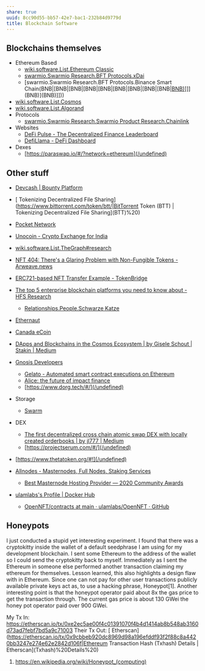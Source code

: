 ```yaml
---
share: true
uuid: 8cc90d55-bb57-42e7-bac1-232b84d9779d
title: Blockchain Software
---
```

## Blockchains themselves

* Ethereum Based
  * [wiki.software.List.Ethereum Classic](/undefined)
  * [swarmio.Swarmio Research.BFT Protocols.xDai](/undefined)
  * [swarmio.Swarmio Research.BFT Protocols.Binance Smart Chain(BNB|[BNB|[BNB|[BNB|[BNB|[BNB|[BNB|[BNB|[BNB|[BNB)](/undefined)]]](BNB)](BNB)]]))
* [wiki.software.List.Cosmos](/undefined)
* [wiki.software.List.Algorand](/undefined)
* Protocols
  * [swarmio.Swarmio Research.Swarmio Product Research.Chainlink](/undefined)
* Websites
  * [DeFi Pulse - The Decentralized Finance Leaderboard](https://defipulse.com/)
  * [DefiLlama - DeFi Dashboard](https://defillama.com/home)
* Dexes
  * [https://paraswap.io/#/?network=ethereum](/undefined)
## Other stuff

* [Devcash | Bounty Platform](https://xdai.devcash.dev/bountyplatform)
* [ Tokenizing Decentralized File Sharing](https://www.bittorrent.com/token/btt/|BitTorrent Token (BTT) | Tokenizing Decentralized File Sharing](BTT)%20)
* [Pocket Network](https://www.pokt.network/)
* [Unocoin - Crypto Exchange for India](https://www.unocoin.com/in)



* [wiki.software.List.TheGraph#research](/undefined)
* [NFT 404: There's a Glaring Problem with Non-Fungible Tokens - Arweave.news](https://arweave.news/nft-404/)
* [ERC721-based NFT Transfer Example - TokenBridge](https://docs.tokenbridge.net/eth-xdai-amb-bridge/nft-omnibridge-extension/nft-transfer-example)
* [The top 5 enterprise blockchain platforms you need to know about - HFS Research](https://www.hfsresearch.com/blockchain/top-5-blockchain-platforms_031618/)
  * [Relationships.People.Schwarze Katze](/undefined)
* [Ethernaut](https://ethernaut.openzeppelin.com/)
* [Canada eCoin](https://canadaecoin.site/)
* [DApps and Blockchains in the Cosmos Ecosystem | by Gisele Schout | Stakin | Medium](https://medium.com/stakin/dapps-and-blockchains-built-on-the-cosmos-ecosystem-31731494570b)
* [Gnosis Developers](https://gnosis.io/developers/)
  * [Gelato - Automated smart contract executions on Ethereum](https://www.gelato.network/)
  * [Alice: the future of impact finance](https://alice.si/)
  * [https://www.dorg.tech/#/](/undefined)
* Storage
  * [Swarm](https://www.ethswarm.org/)
* DEX
  * [The first decentralized cross chain atomic swap DEX with locally created orderbooks | by jl777 | Medium](https://medium.com/@jameslee777/the-first-decentralized-cross-chain-atomic-swap-dex-with-locally-created-orderbooks-a71a4e976e3f)
  * [https://projectserum.com/#/](/undefined)
* [https://www.thetatoken.org/#!](/undefined)
* [Allnodes - Masternodes, Full Nodes, Staking Services](https://www.allnodes.com/)
  * [Best Masternode Hosting Provider — 2020 Community Awards](https://masternode.buzz/best-masternode-hosting-provider-2020-community-awards/)
* [ulamlabs's Profile | Docker Hub](https://hub.docker.com/u/ulamlabs)
  * [OpenNFT/contracts at main · ulamlabs/OpenNFT · GitHub](https://github.com/ulamlabs/OpenNFT/tree/main/contracts)

## Honeypots

I just conducted a stupid yet interesting experiment. I found that there was a cryptokitty inside the wallet of a default seedphrase I am using for my development blockchain. I sent some Ethereum to the address of the wallet so I could send the cryptokitty back to myself. Immediately as I sent the Ethereum in someone else performed another transaction claiming my ethereum for themselves. Lesson learned, this also highlights a design flaw with in Ethereum. Since one can not pay for other user transactions publicly available private keys act as, to use a hacking phrase, Honeypot[1]. Another interesting point is that the honeypot operator paid about 8x the gas price to get the transaction through. The current gas price is about 130 GWei the honey pot operator paid over 900 GWei.

My Tx In: https://etherscan.io/tx/0xe2ec5ae00f4c01391070f4b4d1414ab8b548ab3160d73ad7febf7bd5a9c71003
Their Tx Out: [ Etherscan](https://etherscan.io/tx/0x9cbbeb920dc8969d98a196efddf93f2f88c8a4420bb3247e274e62e2842d106f|Ethereum Transaction Hash (Txhash) Details | Etherscan](Txhash)%20Details%20)
1. https://en.wikipedia.org/wiki/Honeypot_(computing)
